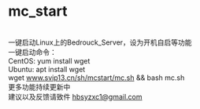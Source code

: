 # mc_start
<br>一键启动Linux上的Bedrouck_Server，设为开机自启等功能 <br>
一键启动命令：<br>
CentOS: yum install wget <br>
Ubuntu: apt install wget <br>
wget www.svip13.cn/sh/mcstart/mc.sh && bash mc.sh <br>
更多功能持续更新中 <br>
建议以及反馈请致件 hbsyzxc1@gmail.com <br>
